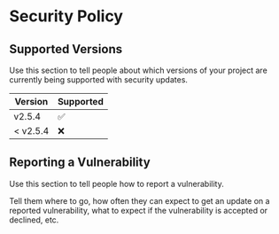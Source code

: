 # Security Policy

## Supported Versions

Use this section to tell people about which versions of your project are
currently being supported with security updates.

| Version           | Supported          |
| ----------------- | ------------------ |
| v2.5.4            | :white_check_mark: |
| < v2.5.4          | :x:                |

## Reporting a Vulnerability

Use this section to tell people how to report a vulnerability.

Tell them where to go, how often they can expect to get an update on a reported
vulnerability, what to expect if the vulnerability is accepted or declined, etc.
